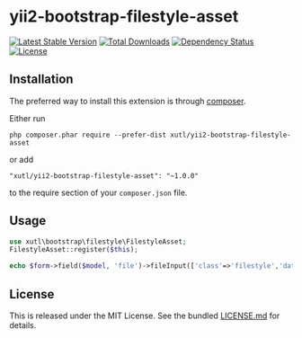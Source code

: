 # yii2-bootstrap-filestyle-asset


[![Latest Stable Version](https://poser.pugx.org/xutl/yii2-bootstrap-filestyle-asset/v/stable.png)](https://packagist.org/packages/xutl/yii2-bootstrap-filestyle-asset)
[![Total Downloads](https://poser.pugx.org/xutl/yii2-bootstrap-filestyle-asset/downloads.png)](https://packagist.org/packages/xutl/yii2-bootstrap-filestyle-asset)
[![Dependency Status](https://www.versioneye.com/php/xutl:yii2-bootstrap-filestyle-asset/dev-master/badge.png)](https://www.versioneye.com/php/xutl:yii2-bootstrap-filestyle-asset/dev-master)
[![License](https://poser.pugx.org/xutl/yii2-bootstrap-filestyle-asset/license.svg)](https://packagist.org/packages/xutl/yii2-bootstrap-filestyle-asset)


Installation
------------

The preferred way to install this extension is through [composer](http://getcomposer.org/download/).

Either run

```
php composer.phar require --prefer-dist xutl/yii2-bootstrap-filestyle-asset
```

or add

```
"xutl/yii2-bootstrap-filestyle-asset": "~1.0.0"
```

to the require section of your `composer.json` file.

Usage
-----

```php
use xutl\bootstrap\filestyle\FilestyleAsset;
FilestyleAsset::register($this);

echo $form->field($model, 'file')->fileInput(['class'=>'filestyle','data'=>['buttonText'=>Yii::t('app','Choose file')]]);
```

## License

This is released under the MIT License. See the bundled [LICENSE.md](LICENSE.md)
for details.